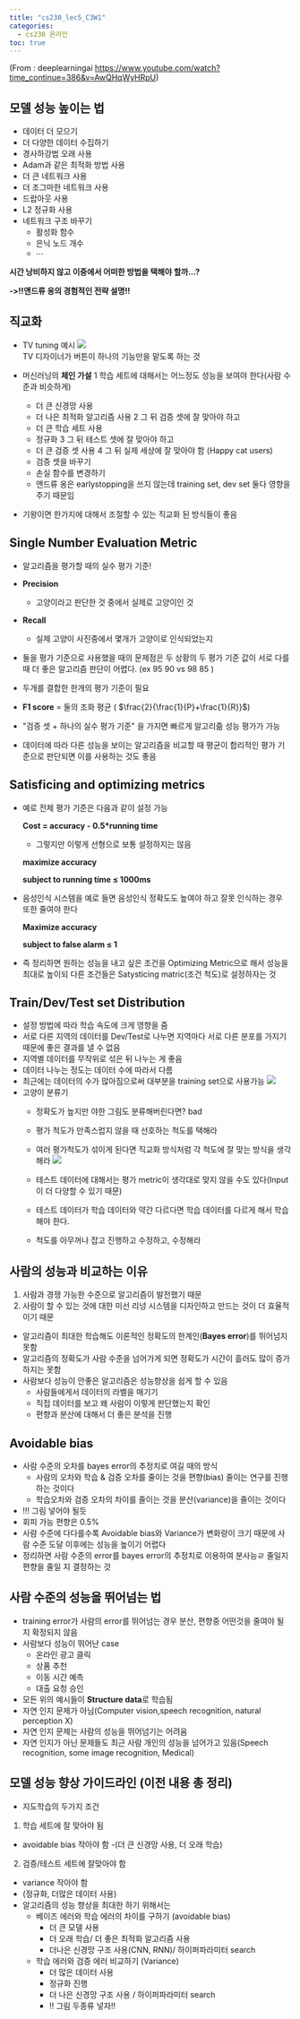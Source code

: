 ```yaml
---
title: "cs230_lec5_C3W1"
categories: 
  - cs230 온라인 
toc: true
---
```

(From : deeplearningai 
https://www.youtube.com/watch?time_continue=386&v=AwQHqWyHRpU)

## 모델 성능 높이는 법
- 데이터 더 모으기
- 더 다양한 데이터 수집하기
- 경사하강법 오래 사용
- Adam과 같은 최적화 방법 사용
- 더 큰 네트워크 사용
- 더 조그마한 네트워크 사용
- 드랍아웃 사용
- L2 정규화 사용
- 네트워크 구조 바꾸기
  - 활성화 함수
  - 은닉 노드 개수
  - $\cdots$

**시간 낭비하지 않고 이중에서 어떠한 방법을 택해야 할까...?**

**->!!앤드류 옹의 경험적인 전략 설명!!**


## 직교화
- TV tuning 예시
![](/assets/img/images/2019-11-26-12-21-06.png)  
  TV 디자이너가 버튼이 하나의 기능만을 맡도록 하는 것

- 머신러닝의 **체인 가설**
  1 학습 세트에 대해서는 어느정도 성능을 보여야 한다(사람 수준과 비슷하게)
    - 더 큰 신경망 사용
    - 더 나은 최적화 알고리즘 사용
  2 그 뒤 검증 셋에 잘 맞아야 하고
    - 더 큰 학습 세트 사용
    - 정규화
  3 그 뒤 테스트 셋에 잘 맞아야 하고
    - 더 큰 검증 셋 사용
  4 그 뒤 실제 세상에 잘 맞아야 함 (Happy cat users)
    - 검증 셋을 바꾸기
    - 손실 함수를 변경하기
  - 앤드류 옹은 earlystopping을 쓰지 않는데 training set, dev set 둘다 영향을 주기 때문임
- 기왕이면 한가지에 대해서 조절할 수 있는 직교화 된 방식들이 좋음

## Single Number Evaluation Metric
- 알고리즘을 평가할 때의 실수 평가 기준!
- **Precision**
  - 고양이라고 판단한 것 중에서 실제로 고양이인 것
- **Recall**
  - 실제 고양이 사진중에서 몇개가 고양이로 인식되었는지
- 둘을 평가 기준으로 사용했을 때의 문제점은 두 상황의 두 평가 기준 값이 서로 다를 때 더 좋은 알고리즘 판단이 어렵다. (ex 95 90 vs 98 85 )
- 두개를 결합한 한개의 평가 기준이 필요
- **F1 score** = 둘의 조화 평균
  ( $\frac{2}{\frac{1}{P}+\frac{1}{R}}$)

- "검증 셋 + 하나의 실수 평가 기준" 을 가지면 빠르게 알고리즒 성능 평가가 가능
- 데이터에 따라 다른 성능을 보이는 알고리즘을 비교할 때 평균이 합리적인 평가 기준으로 판단되면 이를 사용하는 것도 좋음

## Satisficing and optimizing metrics
- 예로 전체 평가 기준은 다음과 같이 설정 가능

   **Cost = accuracy - 0.5*running time**
  - 그렇지만 이렇게 선형으로 보통 설정하지는 않음

  **maximize accuracy** 
  
  **subject to running time $\leq$ 1000ms**
-  음성인식 시스템을 예로 들면 음성인식 정확도도 높여야 하고 잘못 인식하는 경우 또한 줄여야 한다
  
    **Maximize accuracy**
  
    **subject to false alarm $\leq$ 1**

- 즉 정리하면 원하는 성능을 내고 싶은 조건을 Optimizing Metric으로 해서 성능을 최대로 높이되 다른 조건들은 Satysticing matric(조건 척도)로 설정하자는 것

## Train/Dev/Test set Distribution
- 설정 방법에 따라 학습 속도에 크게 영향을 줌
- 서로 다른 지역의 데이터를 Dev/Test로 나누면 지역마다 서로 다른 분포를 가지기 때문에 좋은 결과를 낼 수 없음
- 지역별 데이터를 무작위로 섞은 뒤 나누는 게 좋음
- 데이터 나누는 정도는 데이터 수에 따라서 다름
- 최근에는 데이터의 수가 많아짐으로써 대부분을 training set으로 사용가능
![](/assets/img/images/2019-12-03-13-09-21.png)
- 고양이 분류기
  - 정확도가 높지만 야한 그림도 분류해버린다면? bad
  - 평가 척도가 만족스럽지 않을 때 선호하는 척도를 택해라
  - 여러 평가척도가 섞이게 된다면 직교화 방식처럼 각 척도에 잘 맞는 방식을 생각해라
  ![](/assets/img/images/2019-12-03-13-17-56.png)

  - 테스트 데이터에 대해서는 평가 metric이 생각대로 맞지 않을 수도 있다(Input이 더 다양할 수 있기 때문)
  - 테스트 데이터가 학습 데이터와 약간 다르다면 학습 데이터를 다르게 해서 학습해야 한다.
  - 척도를 아무꺼나 잡고 진행하고 수정하고, 수정해라

## 사람의 성능과 비교하는 이유
 1. 사람과 경쟁 가능한 수준으로 알고리즘이 발전했기 때문
2. 사람이 할 수 있는 것에 대한 미선 리넝 시스템을 디자인하고 만드는 것이 더 효율적이기 때문
- 알고리즘이 최대한 학습해도 이론적인 정확도의 한계인(**Bayes error**)를 뛰어넘지 못함
- 알고리즘의 정확도가 사람 수준을 넘어가게 되면 정확도가 시간이 흘러도 많이 증가하지는 못함
- 사람보다 성능이 안좋은 알고리즘은 성능향상을 쉽게 할 수 있음
  - 사람들에게서 데이터의 라벨을 매기기
  - 직접 데이터를 보고 왜 사람이 이렇게 판단했는지 확인
  - 편향과 분산에 대해서 더 좋은 분석을 진행

## Avoidable bias
- 사람 수준의 오차를 bayes error의 추정치로 여길 때의 방식
  - 사람의 오차와 학습 & 검증 오차를 줄이는 것을 편향(bias) 줄이는 연구를 진행하는 것이다
  - 학습오차와 검증 오차의 차이를 줄이는 것을 분산(variance)을 줄이는 것이다
- !!! 그림 넣어야 될듯
- 회피 가능 편향은 0.5% 
- 사람 수준에 다다를수록 Avoidable bias와 Variance가 변화량이 크기 때문에 사람 수준 도달 이후에는 성능을 높이기 어렵다
- 정리하면 사람 수준의 error를 bayes error의 추정치로 이용하여 분사능ㄹ 줄일지 편향을 줄일 지 결정하는 것

## 사람 수준의 성능을 뛰어넘는 법
- training error가 사람의 error를 뛰어넘는 경우 분산, 편향중 어떤것을 줄여야 될 지 확정되지 않음
- 사람보다 성능이 뛰어난 case
  - 온라인 광고 클릭
  - 상품 추천
  - 이동 시간 예측
  - 대출 요청 승인
- 모든 위의 예시들이 **Structure data**로 학습됨
- 자연 인지 문제가 아님(Computer vision,speech recognition, natural perception X)
- 자연 인지 문제는 사람의 성능을 뛰어넘기는 어려움
- 자연 인지가 아닌 문제들도 최근 사람 개인의 성능을 넘어가고 있음(Speech recognition, some image recognition, Medical)

## 모델 성능 향상 가이드라인 (이전 내용 총 정리)
- 지도학습의 두가지 조건
 1. 학습 세트에 잘 맞아야 됨
   - avoidable bias 작아야 함
   -(더 큰 신경망 사용, 더 오래 학습) 
 2. 검증/테스트 세트에 잘맞아야 함
   - variance 작아야 함
   - (정규화, 더많은 데이터 사용)
- 알고리즘의 성능 향상을 최대한 하기 위해서는
  - 베이즈 에러와 학습 에러의 차이를 구하기 (avoidable bias)
    - 더 큰 모델 사용
    - 더 오래 학습/ 더 좋은 최적화 알고리즘 사용
    - 더나은 신경망 구조 사용(CNN, RNN)/ 하이퍼파라미터 search
  - 학습 에러와 검증 에러 비교하기 (Variance)
    - 더 많은 데이터 사용
    - 정규화 진행
    - 더 나은 신경망 구조 사용 / 하이퍼파라미터 search
    - !! 그림 두종류 넣자!!